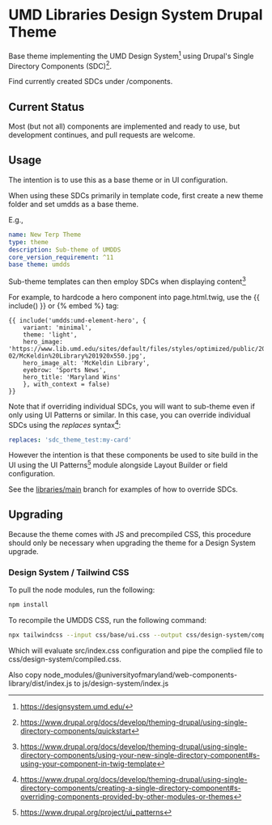 # UMD Libraries Design System Drupal Theme

Base theme implementing the UMD Design System[^1] using Drupal's
Single Directory Components (SDC)[^2].

Find currently created SDCs under /components.

[^1]: <https://designsystem.umd.edu/>
[^2]: <https://www.drupal.org/docs/develop/theming-drupal/using-single-directory-components/quickstart>

## Current Status

Most (but not all) components are implemented and ready to use, but development
continues, and pull requests are welcome.

## Usage

The intention is to use this as a base theme or in UI configuration.

When using these SDCs primarily in template code, first create a new theme folder
and set umdds as a base theme.

E.g.,

```YAML
name: New Terp Theme
type: theme
description: Sub-theme of UMDDS
core_version_requirement: ^11
base theme: umdds
```

Sub-theme templates can then employ SDCs when displaying content[^3]

For example, to hardcode a hero component into page.html.twig,
use the {{ include() }} or {% embed %} tag:

```twig
{{ include('umdds:umd-element-hero', {
    variant: 'minimal',
    theme: 'light',
    hero_image: 'https://www.lib.umd.edu/sites/default/files/styles/optimized/public/2022-02/McKeldin%20Library%201920x550.jpg',
    hero_image_alt: 'McKeldin Library',
    eyebrow: 'Sports News',
    hero_title: 'Maryland Wins'
    }, with_context = false)
}}
```

Note that if overriding individual SDCs, you will want to sub-theme even if only
using UI Patterns or similar. In this case, you can override individual SDCs
using the _replaces_ syntax[^5]:

```YAML
replaces: 'sdc_theme_test:my-card'
```

However the intention is that these components be used to site build in the UI
using the UI Patterns[^4] module alongside Layout Builder or field configuration.

See the [libraries/main](https://github.com/umd-lib/umd-design-system-theme/tree/libraries/main)
branch for examples of how to override SDCs.

## Upgrading

Because the theme comes with JS and precompiled CSS, this procedure should only be
necessary when upgrading the theme for a Design System upgrade.

### Design System / Tailwind CSS

To pull the node modules, run the following:

```bash
npm install
```

To recompile the UMDDS CSS, run the following command:

```bash
npx tailwindcss --input css/base/ui.css --output css/design-system/compiled.css
```

Which will evaluate src/index.css configuration and pipe the complied file
to css/design-system/compiled.css.

Also copy node_modules/@universityofmaryland/web-components-library/dist/index.js
to js/design-system/index.js

[^3]: <https://www.drupal.org/docs/develop/theming-drupal/using-single-directory-components/using-your-new-single-directory-component#s-using-your-component-in-twig-template>
[^4]: <https://www.drupal.org/project/ui_patterns>
[^5]: <https://www.drupal.org/docs/develop/theming-drupal/using-single-directory-components/creating-a-single-directory-component#s-overriding-components-provided-by-other-modules-or-themes>
